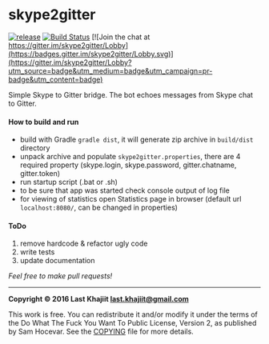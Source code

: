 # skype2gitter

[![release](https://img.shields.io/badge/release-v0.1-brightgreen.png?style=default)](https://github.com/last-khajiit/skype2gitter/releases/latest) [![Build Status](https://travis-ci.org/last-khajiit/skype2gitter.svg?branch=master)](https://travis-ci.org/last-khajiit/skype2gitter) [![Join the chat at https://gitter.im/skype2gitter/Lobby](https://badges.gitter.im/skype2gitter/Lobby.svg)](https://gitter.im/skype2gitter/Lobby?utm_source=badge&utm_medium=badge&utm_campaign=pr-badge&utm_content=badge)

Simple Skype to Gitter bridge. The bot echoes messages from Skype chat to Gitter.

#### How to build and run
- build with Gradle `gradle dist`, it will generate zip archive in `build/dist` directory
- unpack archive and populate `skype2gitter.properties`, there are 4 required property (skype.login, skype.password, gitter.chatname, gitter.token)
- run startup script (.bat or .sh)
- to be sure that app was started check console output of log file
- for viewing of statistics open Statistics page in browser (default url `localhost:8080/`, can be changed in properties)


#### ToDo
1. remove hardcode & refactor ugly code
2. write tests
3. update documentation

*Feel free to make pull requests!*


---

**Copyright © 2016 Last Khajiit <last.khajiit@gmail.com>**

This work is free. You can redistribute it and/or modify it under the
terms of the Do What The Fuck You Want To Public License, Version 2,
as published by Sam Hocevar. See the [COPYING](https://raw.githubusercontent.com/last-khajiit/skype2gitter/master/copying.txt) file for more details.

